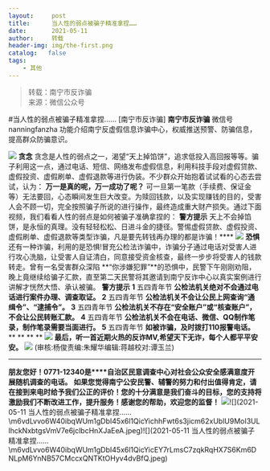 ```yaml
---
layout:     post
title:      当人性的弱点被骗子精准拿捏……
date:       2021-05-11
author:     转载
header-img: img/the-first.png
catalog:   false
tags:
    - 其他
---
```


<blockquote><p>转载：南宁市反诈骗<br>
来源：微信公众号</p></blockquote>

#当人性的弱点被骗子精准拿捏……
[南宁市反诈骗]
**南宁市反诈骗**
微信号nanningfanzha
功能介绍南宁反虚假信息诈骗中心，权威推送预警、防骗信息，提高群众防骗意识。

![]({{site.baseurl}}/postimg/m6vdLvvo6W5fQq5uP97UPEfQib8pibeQ3Oh5NkUOohVToZ96f78NmJat0mqbZl0l8UiafbMic7ibapVlGLnW6061HvA.gif)
**贪念**
贪念是人性的弱点之一，渴望“天上掉馅饼”，追求低投入高回报等等。骗子利用这一点，通过电话、短信、网络发布虚假信息，利用科技手段对虚假贷款、虚假投资、虚假刷单、虚假退款等进行伪装。不少群众开始抱着试试看的心态去尝试，认为：
**万一是真的呢，万一成功了呢？**
可一旦第一笔款（手续费、保证金等）无法要回，心态瞬间发生巨大改变。为赎回钱款，以及实现赚钱的目的，受害人会不顾一切，完全按照骗子所说的进行操作，最终造成重大财产损失。通过下面视频，我们看看人性的弱点是如何被骗子准确拿捏的：
**警方提示**
天上不会掉馅饼，是永恒的真理。没有轻轻松松、日进斗金的捷径。警惕虚假贷款、虚假投资、虚假刷单、虚假退款等类型诈骗，凡是要先转钱再办理的都是诈骗！****
![]({{site.baseurl}}/postimg/m6vdLvvo6W40ibqWUm1gDbI45x6l1QicYicVH29lDD3hficvLdRlJ8W7BYCrGRJhF6icS1vMAud5FRm0nTClzN3RKzg.jpeg)
**恐惧**
还有一种诈骗，利用的是恐惧!冒充公检法诈骗中，诈骗分子通过电话对受害人进行攻心洗脑，让受害人自证清白，同意接受资金核查，最终一步步将受害人的钱款转走。曾有一名受害群众深陷
**“你涉嫌犯罪”**的恐惧中，民警下午刚刚劝阻，晚上竟继续给骗子汇款，直至第二天民警将其邀请到南宁反诈中心以真实案例进行讲解才恍然大悟、承认被骗。
**警方提示**
**1**
五四青年节
**公检法机关绝对不会通过电话进行案件办理、调查取证。**
**2**
五四青年节
**公检法机关不会让公民上网查询“通缉令”、“逮捕令”。**
**3**
五四青年节
**公检法机关不存在“安全账户”或“核查账户”，不会让公民转账汇款。**
**4**
五四青年节
**公检法机关不会在电话、微信、QQ制作笔录，制作笔录需要当面进行。**
**5**
五四青年节
**如被诈骗，及时拨打110报警电话。**
**
**
**
**
![]({{site.baseurl}}/postimg/m6vdLvvo6W40ibqWUm1gDbI45x6l1QicYic5wyU5r7FNyWrvNwQGWicAvUdh2sZo8TiaMFwjWFAL9Dm7fZQ1Os6UgDw.jpeg)
**最后，听一首近期火热的反诈MV,希望天下无诈，每个人都平平安安。**
![]({{site.baseurl}}/postimg/m6vdLvvo6W40ibqWUm1gDbI45x6l1QicYiczdDGNhU2yIQd9MHorXTv6QB3WPXSesqbnf8Xb6tnBaddYZV0TACMJA.jpeg)
(审核:杨俊责编:朱耀华编辑:蒋越校对:谭玉兰)
***
**朋友您好！0771-12340是****自治区民意调查中心对社会公众安全感满意度开展随机调查的电话。**
**如果您觉得南宁公安民警、辅警的努力和付出值得肯定，请在接到来电时给予我们公正的评价！您的十分满意是我们奋斗的目标，您的支持将激励我们不断改进工作，提升服务！感谢您的帮助，欢迎您的监督！**
![]({{site.baseurl}}/postimg/m6vdLvvo6W40ibqWUm1gDbI45x6l1QicYiczHbbGFc3dRrgRvEZQrpHgbBdhL31jHl7ycLKNK4Z8CLU7NGYqh3iaog.jpeg)![](2021-05-11
当人性的弱点被骗子精准拿捏……\\m6vdLvvo6W40ibqWUm1gDbI45x6l1QicYichhFwt6s3jicm62xUblU9MoI3ULlhckNxbtgsVmV7e6jclbcHnXJaEeA.jpeg)![](2021-05-11
当人性的弱点被骗子精准拿捏……\\m6vdLvvo6W40ibqWUm1gDbI45x6l1QicYicEY7rLmsC7zqkRqHX7S6Km6DNLpM6YnNB57CMccxQNTKtOHyv4dvBfQ.jpeg)
